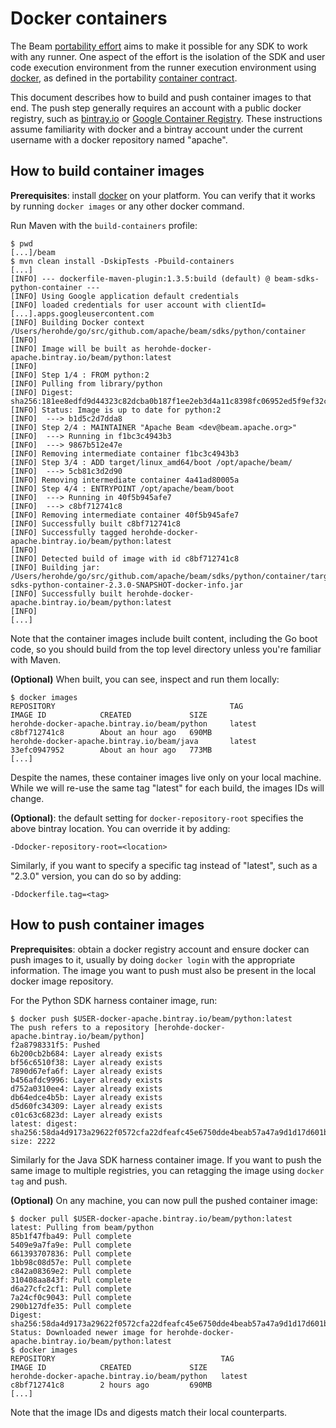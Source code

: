 # Docker containers

The Beam [portability effort](https://s.apache.org/beam-fn-api) aims to make it possible
for any SDK to work with any runner. One aspect of the effort is the isolation of the SDK
and user code execution environment from the runner execution environment using
[docker](https://www.docker.com/), as defined in the portability
[container contract](https://s.apache.org/beam-fn-api-container-contract).

This document describes how to build and push container images to that end. The push
step generally requires an account with a public docker registry, such
as [bintray.io](bintray.io) or
[Google Container Registry](https://cloud.google.com/container-registry). These
instructions assume familiarity with docker and a bintray account under the
current username with a docker repository named "apache".

## How to build container images

**Prerequisites**: install [docker](https://www.docker.com/) on your
platform. You can verify that it works by running `docker images` or any other
docker command.

Run Maven with the `build-containers` profile:

```
$ pwd
[...]/beam
$ mvn clean install -DskipTests -Pbuild-containers
[...]
[INFO] --- dockerfile-maven-plugin:1.3.5:build (default) @ beam-sdks-python-container ---
[INFO] Using Google application default credentials
[INFO] loaded credentials for user account with clientId=[...].apps.googleusercontent.com
[INFO] Building Docker context /Users/herohde/go/src/github.com/apache/beam/sdks/python/container
[INFO] 
[INFO] Image will be built as herohde-docker-apache.bintray.io/beam/python:latest
[INFO] 
[INFO] Step 1/4 : FROM python:2
[INFO] Pulling from library/python
[INFO] Digest: sha256:181ee8edfd9d44323c82dcba0b187f1ee2eb3d4a11c8398fc06952ed5f9ef32c
[INFO] Status: Image is up to date for python:2
[INFO]  ---> b1d5c2d7dda8
[INFO] Step 2/4 : MAINTAINER "Apache Beam <dev@beam.apache.org>"
[INFO]  ---> Running in f1bc3c4943b3
[INFO]  ---> 9867b512e47e
[INFO] Removing intermediate container f1bc3c4943b3
[INFO] Step 3/4 : ADD target/linux_amd64/boot /opt/apache/beam/
[INFO]  ---> 5cb81c3d2d90
[INFO] Removing intermediate container 4a41ad80005a
[INFO] Step 4/4 : ENTRYPOINT /opt/apache/beam/boot
[INFO]  ---> Running in 40f5b945afe7
[INFO]  ---> c8bf712741c8
[INFO] Removing intermediate container 40f5b945afe7
[INFO] Successfully built c8bf712741c8
[INFO] Successfully tagged herohde-docker-apache.bintray.io/beam/python:latest
[INFO] 
[INFO] Detected build of image with id c8bf712741c8
[INFO] Building jar: /Users/herohde/go/src/github.com/apache/beam/sdks/python/container/target/beam-sdks-python-container-2.3.0-SNAPSHOT-docker-info.jar
[INFO] Successfully built herohde-docker-apache.bintray.io/beam/python:latest
[INFO]
[...]
```

Note that the container images include built content, including the Go boot
code, so you should build from the top level directory unless you're familiar
with Maven.

**(Optional)** When built, you can see, inspect and run them locally:

```
$ docker images
REPOSITORY                                       TAG                    IMAGE ID            CREATED             SIZE
herohde-docker-apache.bintray.io/beam/python     latest                 c8bf712741c8        About an hour ago   690MB
herohde-docker-apache.bintray.io/beam/java       latest                 33efc0947952        About an hour ago   773MB
[...]
```

Despite the names, these container images live only on your local machine.
While we will re-use the same tag "latest" for each build, the
images IDs will change.

**(Optional)**: the default setting for `docker-repository-root` specifies the above bintray
location. You can override it by adding: 

```
-Ddocker-repository-root=<location>
```

Similarly, if you want to specify a specific tag instead of "latest", such as a "2.3.0"
version, you can do so by adding:

```
-Ddockerfile.tag=<tag>
```

## How to push container images

**Preprequisites**: obtain a docker registry account and ensure docker can push images to it,
usually by doing `docker login` with the appropriate information. The image you want
to push must also be present in the local docker image repository.

For the Python SDK harness container image, run:

```
$ docker push $USER-docker-apache.bintray.io/beam/python:latest
The push refers to a repository [herohde-docker-apache.bintray.io/beam/python]
f2a8798331f5: Pushed 
6b200cb2b684: Layer already exists 
bf56c6510f38: Layer already exists 
7890d67efa6f: Layer already exists 
b456afdc9996: Layer already exists 
d752a0310ee4: Layer already exists 
db64edce4b5b: Layer already exists 
d5d60fc34309: Layer already exists 
c01c63c6823d: Layer already exists 
latest: digest: sha256:58da4d9173a29622f0572cfa22dfeafc45e6750dde4beab57a47a9d1d17d601b size: 2222

```

Similarly for the Java SDK harness container image. If you want to push the same image
to multiple registries, you can retagging the image using `docker tag` and push.

**(Optional)** On any machine, you can now pull the pushed container image:

```
$ docker pull $USER-docker-apache.bintray.io/beam/python:latest
latest: Pulling from beam/python
85b1f47fba49: Pull complete 
5409e9a7fa9e: Pull complete 
661393707836: Pull complete 
1bb98c08d57e: Pull complete 
c842a08369e2: Pull complete 
310408aa843f: Pull complete 
d6a27cfc2cf1: Pull complete 
7a24cf0c9043: Pull complete 
290b127dfe35: Pull complete 
Digest: sha256:58da4d9173a29622f0572cfa22dfeafc45e6750dde4beab57a47a9d1d17d601b
Status: Downloaded newer image for herohde-docker-apache.bintray.io/beam/python:latest
$ docker images
REPOSITORY                                     TAG                 IMAGE ID            CREATED             SIZE
herohde-docker-apache.bintray.io/beam/python   latest              c8bf712741c8        2 hours ago         690MB
[...]
```

Note that the image IDs and digests match their local counterparts.
